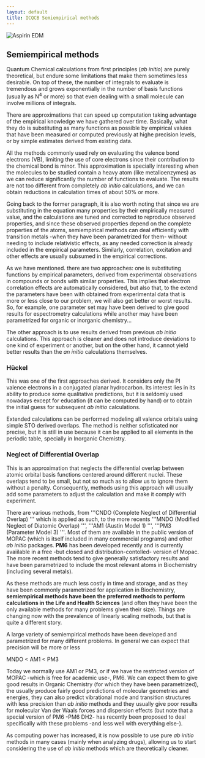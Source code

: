 ```yaml
---
layout: default
title: ICQCB Semiempirical methods
---
```


![Aspirin EDM](Aspirin-elec_dens_map.png "Aspirin EDM")

Semiempirical methods
---------------------

Quantum Chemical calculations from first principles (*ab initio*) are purely theoretical, but endure some limitations that make them sometimes less desirable. On top of these, the number of integrals to evaluate is tremendous and grows exponentially in the number of basis functions (usually as N<sup>4</sup> or more) so that even dealing with a small molecule can involve millions of integrals.

There are approximations that can speed up computation taking advantage of the empirical knowledge we have gathered over time. Basically, what they do is substituting as many functions as possible by empirical valuies that have been measured or computed previously at highe precision levels, or by simple estimates derived from existing data.

All the methods commonly used rely on evaluating the valence bond electrons (VB), limiting the use of core electrons since their contribution to the chemical bond is minor. This approximation is specially interesting when the molecules to be studied contain a heavy atom (like metalloenzymes) as we can reduce significantly the number of functions to evaluate. The results are not too different from completely *ab initio* calculations, and we can obtain reductions in calculation times of about 50% or more.

Going back to the former paragraph, it is also worth noting that since we are substituting in the equation many properties by their empirically measured value, and the calculations are tuned and corrected to reproduce observed properties, and since these observed properties depend on the complete properties of the atoms, semiempirical methods can deal efficiently with transition metals -when they have been parametrized for them- without needing to include relativistic effects, as any needed correction is already included in the empirical parameters. Similarly, correlation, excitation and other effects are usually subsumed in the empirical corrections.

As we have mentioned. there are two approaches: one is substituting functions by empirical parameters, derived from experimental observations in compounds or bonds with similar properties. This implies that electron correlation effects are automatically considered, but also that, to the extend the parameters have been with obtained from experimental data that is more or less close to our problem, we will also get better or worst results. So, for example, one parameter set may have been derived to give good results for espectrometry calculations while another may have been parametrized for organic or inorganic chemistry...

The other approach is to use results derived from previous *ab initio* calculations. This approach is cleaner and does not introduce deviations to one kind of experiment or another, but on the other hand, it cannot yield better results than the *an initio* calculations themselves.

### Hückel

This was one of the first approaches derived. It considers only the PI valence electrons in a conjugated planar hydrocarbon. Its interest lies in its ability to produce some qualitative predictions, but it is seldomly used nowadays except for education (it can be computed by hand) or to obtain the initial guess for subsequent *ab initio* calculations.

Extended calculations can be performed modeling all valence orbitals using simple STO derived overlaps. The method is neither sofisticated nor precise, but it is still in use because it can be applied to all elements in the periodic table, specially in Inorganic Chemistry.

### Neglect of Differential Overlap

This is an approximation that neglects the differential overlap between atomic orbital basis functions centered around different nuclei. These overlaps tend to be small, but not so much as to allow us to ignore them without a penalty. Consequently, methods using this approach will usually add some parameters to adjust the calculation and make it comply with experiment.

There are various methods, from '''CNDO (Complete Neglect of Differential Overlap) ''' which is applied as such, to the more recents '''MNDO (Modified Neglect of Diatomic Overlap) ''', '''AM1 (Austin Model 1) ''', '''PM3 (Parameter Model 3) '''. Most of them are available in the public version of MOPAC (which is itself included in many commercial programs) and other *ab initio* packages. **PM6** has been developed recently and is currently avaiilable in a free -but closed and distribution-contolled- version of Mopac. The more recent methods tend to give generally satisfactory results and have been parametrized to include the most relevant atoms in Biochemistry (including several metals).

As these methods are much less costly in time and storage, and as they have been commonly parametrized for application in Biochemistry, **semiempirical methods have been the preferred methods to perform calculations in the Life and Health Sciences** (and often they have been the only available methods for many problems given their size). Things are changing now with the prevalence of linearly scaling methods, but that is quite a different story.

A large variety of semiempirical methods have been developed and parametrized for many different problems. In general we can expect that precision will be more or less

MNDO \< AM1 \< PM3

Today we normally use AM1 or PM3, or if we have the restricted version of MOPAC -which is free for academic use-, PM6. We can expect them to give good results in Organic Chemistry (for which they have been parametrized), the usually produce fairly good predictions of molecular geometries and energies, they can also predict vibrational mode and transition structures with less precision than *ab initio* methods and they usually give poor results for molecular Van der Waals forces and dispersion effects (but note that a special version of PM6 -PM6 DH2- has recently been proposed to deal specifically with these problems -and less well with everything else-).

As computing power has increased, it is now possible to use pure *ab initio* methods in many cases (mainly when analyzing drugs), allowing us to start considering the use of *ab initio* methods which are theoretically cleaner.
